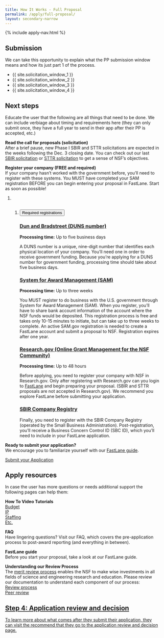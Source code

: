 ```yaml
---
title: How It Works - Full Proposal
permalink: /apply/full-proposal/
layout: secondary-narrow
---
```

{% include apply-nav.html %}
<section class="usa-section full-bleed-bg">
          <h2>Submission</h2>
          <p>We can take this opportunity to explain what the PP submission window means and how its just part 1 of the process.</p>
          <ul>
            <li>{{ site.solicitation_window_1 }}</li>
            <li>{{ site.solicitation_window_2 }}</li>
            <li>{{ site.solicitation_window_3 }}</li>
            <li>{{ site.solicitation_window_4 }}</li>
          </ul>
        </section>

<div>
        <h2>Next steps</h2>
       <p>Educate the user that the following are all things that need to be done. We can include verbiage about timing and requirements here (they can only submit once, they have a full year to send in their app after their PP is accepted, etc.)</p>
        <p><b>Read the call for proposals (solicitation)</b>
          <br>After a brief pause, new Phase I SBIR and STTR solicitations are expected in the weeks following the Dec. 3 closing date. You can check out our last  <a href="{{ site.data.solicitations['SBIR'].url }}" target="_blank">SBIR solicitation</a> or <a href="{{ site.data.solicitations['STTR'].url }}" target="_blank">STTR solicitation</a> to get a sense of NSF’s objectives.</p>
        <p><b>Register your company (FREE and required)</b>
          <br>If your company hasn’t worked with the government before, you’ll need to register with these systems. You MUST have completed your SAM registration BEFORE you can begin entering your proposal in FastLane. Start as soon as possible!</p>
        <ol class="timeline timeline__no-numbers">
          <li class="timeline-step">
            <ol class="usa-accordion">
              <li class="step " value="">
                <!-- https://github.com/18F/nsf-sbir/blob/dev/_includes/components/accordion-item.html -->
                <h2><button class="usa-accordion-button" aria-expanded="false" aria-controls="required-registrations">
                    Required registrations
                  </button></h2>
                <div id="required-registrations" class="usa-accordion-content" aria-hidden="true">
                  <!-- https://github.com/18F/nsf-sbir/blob/dev/_timeline/step-3.md -->
                  <h3 id="dun-and-bradstreet-duns-number"><a href="https://www.dnb.com/duns-number/get-a-duns.html" target="_blank">Dun and Bradstreet (DUNS number)</a></h3>
                  <p><strong>Processing time:</strong> Up to five business days</p>
                  <p>A DUNS number is a unique, nine-digit number that identifies each physical location of your company. You’ll need one in order to receive government funding. Because you’re applying for a DUNS number for government funding, processing time should take about five business days.</p>
                  <h3 id="system-for-award-management-sam"><a href="https://www.sam.gov/SAM/" target="_blank">System for Award Management (SAM)</a></h3>
                  <p><strong>Processing time:</strong> Up to three weeks</p>
                  <p>You MUST register to do business with the U.S. government through System for Award Management (SAM). When you register, you’ll have to share bank account information of the account where the NSF funds would be deposited. This registration process is free and takes only 10-15 minutes to initiate, but can take up to three weeks to complete. An active SAM.gov registration is needed to create a FastLane account and submit a proposal to NSF. Registration expires after one year.</p>
                  <h3 id="researchgov-online-grant-management-for-the-nsf-community"><a href="https://www.research.gov/research-portal/appmanager/base/desktop?_nfpb=true&amp;_pageLabel=research_home_page" target="_blank">Research.gov (Online Grant Management for the NSF Community)</a></h3>
                  <p><strong>Processing time:</strong> Up to 48 hours</p>
                  <p>Before applying, you need to register your company with NSF in Research.gov. Only after registering with Research.gov can you login to <a href="https://www.fastlane.nsf.gov/" target="_blank">FastLane</a> and begin preparing your proposal. (SBIR and STTR proposals are not accepted in Research.gov). We recommend you explore FastLane before submitting your application.</p>
                  <h3 id="sbir-company-registry"><a href="http://sbir.gov/registration" target="_blank">SBIR Company Registry</a></h3>
                  <p>Finally, you need to register with the SBIR Company Registry (operated by the Small Business Administration). Post-registration, you’ll receive a Business Concern Control ID (SBC ID), which you’ll need to include in your FastLane application.</p>
                </div>
              </li>
            </ol>
          </li>
        </ol>
        <p><b>Ready to submit your application?</b>
          <br>We encourage you to familiarize yourself with our <a href="{{ site.baseurl }}/fastlane/">FastLane guide</a>.</p>
        <a class="usa-button usa-button-secondary" href="https://www.fastlane.nsf.gov/">Submit your Application</a>
  </div>
 
 <section class="usa-section full-bleed-bg">
          <h2>Apply resources</h2>
          <p>In case the user has more questions or needs additional support the following pages can help them:</p>
          <p><b>How To Video Tutorials</b>
            <br><a href="#">Budget</a>
            <br><a href="#">IP</a>
            <br><a href="#">Staffing</a>
            <br><a href="#">Etc.</a></p>
          <p><b>FAQ</b>
            <br>Have lingering questions? Visit our FAQ, which covers the pre-application process to post-award reporting (and everything in between).</p>
          <p><b>FastLane guide</b>
            <br>Before you start your proposal, take a look at our FastLane guide.</p>
          <p><b>Understanding our Review Process</b>
            <br>The <a href="https://www.nsf.gov/bfa/dias/policy/merit_review/facts.jsp" target="_blank">merit review process</a> enables the NSF to make wise investments in all fields of science and engineering research and education. Please review our documentation to understand each component of our process:
            <br><a href="{{ site.baseurl }}/resources/review/review-process/">Review process</a>
            <br><a href="{{ site.baseurl }}/resources/review/peer-review/">Peer review</a></p>
          <div class="step-banner">
            <a class="step-banner__content" href="{{ site.baseurl }}/apply/review-decision/">
              <h2>Step 4: Application review and decision</h2>
              <p>To learn more about what comes after they submit their application, they can visit the recommend that they go to the application review and decision page.</p>
            </a>
          </div>
        </section>
